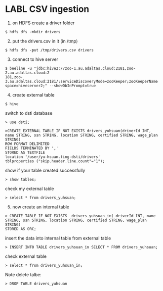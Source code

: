 # LABL CSV ingestion

1. on HDFS create a driver folder

`$ hdfs dfs -mkdir drivers `

2. put the drivers.csv in it (in /tmp)

`$ hdfs dfs -put /tmp/drivers.csv drivers `

3. connect to hive server

`$ beeline -u "jdbc:hive2://zoo-1.au.adaltas.cloud:2181,zoo-2.au.adaltas.cloud:2                                                                                181,zoo-3.au.adaltas.cloud:2181/;serviceDiscoveryMode=zooKeeper;zooKeeperName                                                                                space=hiveserver2;" --showDbInPrompt=true`

4. create external table

`$ hive`

switch to dsti database

`> use dsti;`

```
>CREATE EXTERNAL TABLE IF NOT EXISTS drivers_yuhsuan(driverId INT, name STRING, ssn STRING, location STRING, certified STRING, wage_plan STRING)
ROW FORMAT DELIMITED
FIELDS TERMINATED BY ','
STORED AS TEXTFILE
location '/user/yu-hsuan.ting-dsti/drivers'
tblproperties ("skip.header.line.count"="1");
```

show if your table created successfully

`> show tables;`

check my external table

`> select * from drivers_yuhsuan;`


5. now create an internal table

```
> CREATE TABLE IF NOT EXISTS  drivers_yuhsuan_in( driverId INT, name STRING, ssn STRING, location STRING, certified STRING, wage_plan STRING)
STORED AS ORC;
```

insert the data into internal table from external table

`> INSERT INTO TABLE drivers_yuhsuan_in SELECT * FROM drivers_yuhsuan;`

check external table

`> select * from drivers_yuhsuan_in;`


Note delete talbe:

`> DROP TABLE drivers_yuhsuan`

